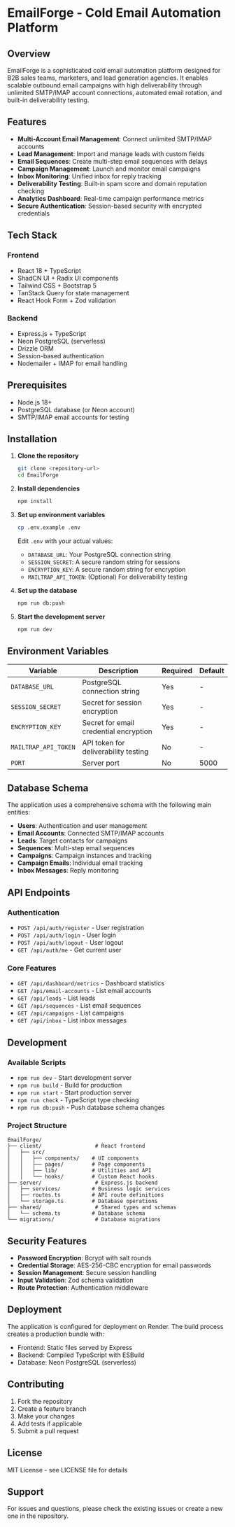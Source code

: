 # EmailForge - Cold Email Automation Platform

## Overview

EmailForge is a sophisticated cold email automation platform designed for B2B sales teams, marketers, and lead generation agencies. It enables scalable outbound email campaigns with high deliverability through unlimited SMTP/IMAP account connections, automated email rotation, and built-in deliverability testing.

## Features

- **Multi-Account Email Management**: Connect unlimited SMTP/IMAP accounts
- **Lead Management**: Import and manage leads with custom fields
- **Email Sequences**: Create multi-step email sequences with delays
- **Campaign Management**: Launch and monitor email campaigns
- **Inbox Monitoring**: Unified inbox for reply tracking
- **Deliverability Testing**: Built-in spam score and domain reputation checking
- **Analytics Dashboard**: Real-time campaign performance metrics
- **Secure Authentication**: Session-based security with encrypted credentials

## Tech Stack

### Frontend
- React 18 + TypeScript
- ShadCN UI + Radix UI components
- Tailwind CSS + Bootstrap 5
- TanStack Query for state management
- React Hook Form + Zod validation

### Backend
- Express.js + TypeScript
- Neon PostgreSQL (serverless)
- Drizzle ORM
- Session-based authentication
- Nodemailer + IMAP for email handling

## Prerequisites

- Node.js 18+ 
- PostgreSQL database (or Neon account)
- SMTP/IMAP email accounts for testing

## Installation

1. **Clone the repository**
   ```bash
   git clone <repository-url>
   cd EmailForge
   ```

2. **Install dependencies**
   ```bash
   npm install
   ```

3. **Set up environment variables**
   ```bash
   cp .env.example .env
   ```
   
   Edit `.env` with your actual values:
   - `DATABASE_URL`: Your PostgreSQL connection string
   - `SESSION_SECRET`: A secure random string for sessions
   - `ENCRYPTION_KEY`: A secure random string for encryption
   - `MAILTRAP_API_TOKEN`: (Optional) For deliverability testing

4. **Set up the database**
   ```bash
   npm run db:push
   ```

5. **Start the development server**
   ```bash
   npm run dev
   ```

## Environment Variables

| Variable | Description | Required | Default |
|----------|-------------|----------|---------|
| `DATABASE_URL` | PostgreSQL connection string | Yes | - |
| `SESSION_SECRET` | Secret for session encryption | Yes | - |
| `ENCRYPTION_KEY` | Secret for email credential encryption | Yes | - |
| `MAILTRAP_API_TOKEN` | API token for deliverability testing | No | - |
| `PORT` | Server port | No | 5000 |

## Database Schema

The application uses a comprehensive schema with the following main entities:

- **Users**: Authentication and user management
- **Email Accounts**: Connected SMTP/IMAP accounts
- **Leads**: Target contacts for campaigns
- **Sequences**: Multi-step email sequences
- **Campaigns**: Campaign instances and tracking
- **Campaign Emails**: Individual email tracking
- **Inbox Messages**: Reply monitoring

## API Endpoints

### Authentication
- `POST /api/auth/register` - User registration
- `POST /api/auth/login` - User login
- `POST /api/auth/logout` - User logout
- `GET /api/auth/me` - Get current user

### Core Features
- `GET /api/dashboard/metrics` - Dashboard statistics
- `GET /api/email-accounts` - List email accounts
- `GET /api/leads` - List leads
- `GET /api/sequences` - List email sequences
- `GET /api/campaigns` - List campaigns
- `GET /api/inbox` - List inbox messages

## Development

### Available Scripts

- `npm run dev` - Start development server
- `npm run build` - Build for production
- `npm run start` - Start production server
- `npm run check` - TypeScript type checking
- `npm run db:push` - Push database schema changes

### Project Structure

```
EmailForge/
├── client/                 # React frontend
│   ├── src/
│   │   ├── components/    # UI components
│   │   ├── pages/         # Page components
│   │   ├── lib/           # Utilities and API
│   │   └── hooks/         # Custom React hooks
├── server/                 # Express.js backend
│   ├── services/          # Business logic services
│   ├── routes.ts          # API route definitions
│   └── storage.ts         # Database operations
├── shared/                 # Shared types and schemas
│   └── schema.ts          # Database schema
└── migrations/             # Database migrations
```

## Security Features

- **Password Encryption**: Bcrypt with salt rounds
- **Credential Storage**: AES-256-CBC encryption for email passwords
- **Session Management**: Secure session handling
- **Input Validation**: Zod schema validation
- **Route Protection**: Authentication middleware

## Deployment

The application is configured for deployment on Render. The build process creates a production bundle with:

- Frontend: Static files served by Express
- Backend: Compiled TypeScript with ESBuild
- Database: Neon PostgreSQL (serverless)

## Contributing

1. Fork the repository
2. Create a feature branch
3. Make your changes
4. Add tests if applicable
5. Submit a pull request

## License

MIT License - see LICENSE file for details

## Support

For issues and questions, please check the existing issues or create a new one in the repository.
